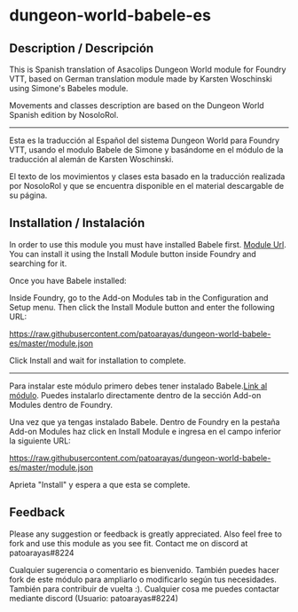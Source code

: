 # dungeon-world-babele-es

## Description / Descripción

This is Spanish translation of Asacolips Dungeon World module for Foundry VTT, based on German translation module made by Karsten Woschinski using Simone's Babeles module.

Movements and classes description are based on the Dungeon World Spanish edition by NosoloRol.

----

Esta es la traducción al Español del sistema Dungeon World para Foundry VTT, usando el modulo Babele de Simone y basándome en el módulo de la traducción al alemán de Karsten Woschinski.

El texto de los movimientos y clases esta basado en la traducción realizada por NosoloRol y que se encuentra disponible en el material descargable de su página.

## Installation / Instalación

In order to use this module you must have installed Babele first.
[Module Url](https://gitlab.com/riccisi/foundryvtt-babele). You can install it using the Install Module button inside Foundry and searching for it.

Once you have Babele installed:

Inside Foundry, go to the Add-on Modules tab in the Configuration and Setup menu.
Then click the Install Module button and enter the following URL:

 https://raw.githubusercontent.com/patoarayas/dungeon-world-babele-es/master/module.json

Click Install and wait for installation to complete.

----

Para instalar este módulo primero debes tener instalado Babele.[Link al módulo](https://gitlab.com/riccisi/foundryvtt-babele).
Puedes instalarlo directamente dentro de la sección Add-on Modules dentro de Foundry.

Una vez que ya tengas instalado Babele.
Dentro de Foundry en la pestaña Add-on Modules haz click en Install Module e ingresa en el campo inferior la siguiente URL:

 https://raw.githubusercontent.com/patoarayas/dungeon-world-babele-es/master/module.json

Aprieta "Install" y espera a que esta se complete.

## Feedback
Please any suggestion or feedback is greatly appreciated. Also feel free to fork and use this module as you see fit. Contact me on discord at patoarayas#8224

Cualquier sugerencia o comentario es bienvenido. También puedes hacer fork de este módulo para ampliarlo o modificarlo según tus necesidades. También para contribuir de vuelta :). Cualquier cosa me puedes contactar mediante discord (Usuario: patoarayas#8224)
